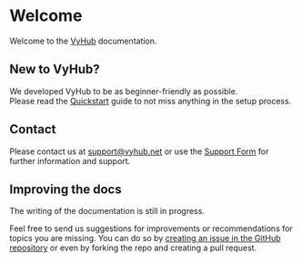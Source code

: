 # Welcome

Welcome to the [VyHub](https://vyhub.net) documentation.

## New to VyHub?

We developed VyHub to be as beginner-friendly as possible.  
Please read the [Quickstart](quickstart.md) guide to not miss anything in the setup process.

## Contact

Please contact us at <support@vyhub.net> or use the [Support Form](https://vyhub.net/support) for further information and support.

## Improving the docs

The writing of the documentation is still in progress.

Feel free to send us suggestions for improvements or recommendations for topics you are missing.
You can do so by [creating an issue in the GitHub repository](https://github.com/matbyte-com/vyhub-documentation/issues) or even by forking the repo and creating a pull request.

